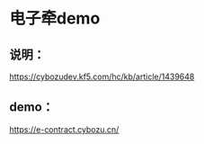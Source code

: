 # 电子牵demo
## 说明：
https://cybozudev.kf5.com/hc/kb/article/1439648
## demo：
https://e-contract.cybozu.cn/

